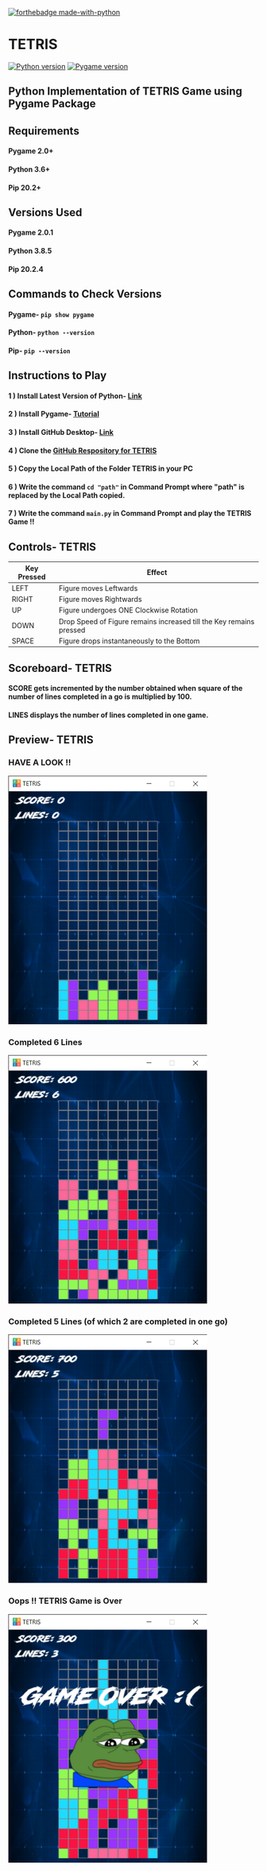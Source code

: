 [![forthebadge made-with-python](https://forthebadge.com/images/badges/made-with-python.svg)](https://www.python.org/)
# TETRIS
[![Python version](https://img.shields.io/badge/python-3.8.5-brightgreen.svg)](https://www.python.org)
[![Pygame version](https://img.shields.io/badge/pygame-2.0.1-yellow.svg)](http://pygame.org)
## Python Implementation of TETRIS Game using Pygame Package
## Requirements 
#### Pygame 2.0+
#### Python 3.6+
#### Pip 20.2+
## Versions Used
#### Pygame 2.0.1
#### Python 3.8.5
#### Pip 20.2.4
## Commands to Check Versions
#### Pygame- `pip show pygame`
#### Python- `python --version`
#### Pip- `pip --version`
## Instructions to Play
#### 1 ) Install Latest Version of Python- [Link](https://www.python.org/downloads/ "python.org")
#### 2 ) Install Pygame- [Tutorial](https://www.pygame.org/wiki/GettingStarted "pygame.org")
#### 3 ) Install GitHub Desktop- [Link](https://desktop.github.com/ "desktop.github.com")
#### 4 ) Clone the [GitHub Respository for TETRIS](https://github.com/pratyush20102/TETRIS "TETRIS")
#### 5 ) Copy the Local Path of the Folder TETRIS in your PC
#### 6 ) Write the command `cd "path"` in Command Prompt where "path" is replaced by the Local Path copied.
#### 7 ) Write the command `main.py` in Command Prompt and play the TETRIS Game !!
## Controls- TETRIS
| **Key Pressed**      |    **Effect**      |
|--------------|---------------|
| LEFT     | Figure moves Leftwards         |
| RIGHT  | Figure moves Rightwards         |
| UP | Figure undergoes ONE Clockwise Rotation        |
| DOWN  | Drop Speed of Figure remains increased till the Key remains pressed |
| SPACE    | Figure drops instantaneously to the Bottom    |
## Scoreboard- TETRIS
#### SCORE gets incremented by the number obtained when square of the number of lines completed in a go is multiplied by 100.
#### LINES displays the number of lines completed in one game.
## Preview- TETRIS
### HAVE A LOOK !! 
<img src="preview_screenshots/preview_1.png" width="400" >

### Completed 6 Lines 
<img src="preview_screenshots/preview_2.png" width="400" >

### Completed 5 Lines (of which 2 are completed in one go)
<img src="preview_screenshots/preview_3.png" width="400" >

### Oops !! TETRIS Game is Over 
<img src="preview_screenshots/preview_4.png" width="400" >


